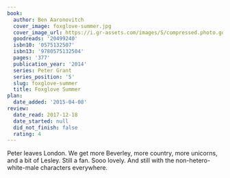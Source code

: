 ```yaml
---
book:
  author: Ben Aaronovitch
  cover_image: foxglove-summer.jpg
  cover_image_url: https://i.gr-assets.com/images/S/compressed.photo.goodreads.com/books/1402338677l/20499240._SX98_.jpg
  goodreads: '20499240'
  isbn10: '0575132507'
  isbn13: '9780575132504'
  pages: '377'
  publication_year: '2014'
  series: Peter Grant
  series_position: '5'
  slug: foxglove-summer
  title: Foxglove Summer
plan:
  date_added: '2015-04-08'
review:
  date_read: 2017-12-18
  date_started: null
  did_not_finish: false
  rating: 4
---
```


Peter leaves London. We get more Beverley, more country, more unicorns, and a bit of Lesley. Still a fan. Sooo lovely. And still with the non-hetero-white-male characters everywhere.
